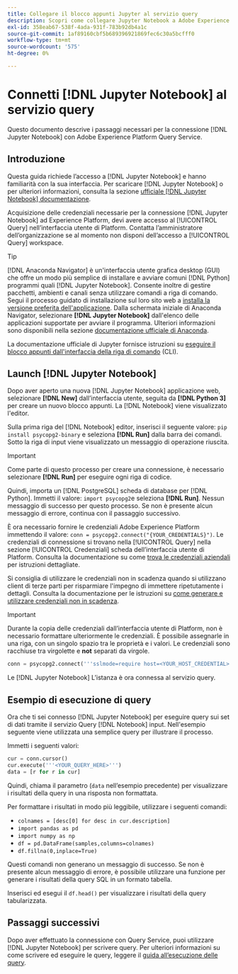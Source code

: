 ```yaml
---
title: Collegare il blocco appunti Jupyter al servizio query
description: Scopri come collegare Jupyter Notebook a Adobe Experience Platform Query Service.
exl-id: 358eab67-538f-4ada-931f-783b92db4a1c
source-git-commit: 1af89160cbf5b689396921869fec6c30a5bcfff0
workflow-type: tm+mt
source-wordcount: '575'
ht-degree: 0%

---
```


# Connetti [!DNL Jupyter Notebook] al servizio query

Questo documento descrive i passaggi necessari per la connessione [!DNL Jupyter Notebook] con Adobe Experience Platform Query Service.

## Introduzione

Questa guida richiede l’accesso a [!DNL Jupyter Notebook] e hanno familiarità con la sua interfaccia. Per scaricare [!DNL Jupyter Notebook] o per ulteriori informazioni, consulta la sezione [ufficiale [!DNL Jupyter Notebook] documentazione](https://jupyter.org/).

Acquisizione delle credenziali necessarie per la connessione [!DNL Jupyter Notebook] ad Experience Platform, devi avere accesso al [!UICONTROL Query] nell’interfaccia utente di Platform. Contatta l’amministratore dell’organizzazione se al momento non disponi dell’accesso a [!UICONTROL Query] workspace.

>[!TIP]
>
>[!DNL Anaconda Navigator] è un&#39;interfaccia utente grafica desktop (GUI) che offre un modo più semplice di installare e avviare comuni [!DNL Python] programmi quali [!DNL Jupyter Notebook]. Consente inoltre di gestire pacchetti, ambienti e canali senza utilizzare comandi a riga di comando.
>Segui il processo guidato di installazione sul loro sito web a [installa la versione preferita dell&#39;applicazione](https://docs.anaconda.com/anaconda/install/).
>Dalla schermata iniziale di Anaconda Navigator, selezionare **[!DNL Jupyter Notebook]** dall&#39;elenco delle applicazioni supportate per avviare il programma.
>Ulteriori informazioni sono disponibili nella sezione [documentazione ufficiale di Anaconda](https://docs.anaconda.com/anaconda/navigator/).

La documentazione ufficiale di Jupyter fornisce istruzioni su [eseguire il blocco appunti dall&#39;interfaccia della riga di comando](https://docs.jupyter.org/en/latest/running.html#how-do-i-open-a-specific-notebook) (CLI).

## Launch [!DNL Jupyter Notebook]

Dopo aver aperto una nuova [!DNL Jupyter Notebook] applicazione web, selezionare **[!DNL New]** dall’interfaccia utente, seguita da **[!DNL Python 3]** per creare un nuovo blocco appunti. La [!DNL Notebook] viene visualizzato l&#39;editor.

Sulla prima riga del [!DNL Notebook] editor, inserisci il seguente valore: `pip install psycopg2-binary` e seleziona **[!DNL Run]** dalla barra dei comandi. Sotto la riga di input viene visualizzato un messaggio di operazione riuscita.

>[!IMPORTANT]
>
>Come parte di questo processo per creare una connessione, è necessario selezionare **[!DNL Run]** per eseguire ogni riga di codice.

Quindi, importa un [!DNL PostgreSQL] scheda di database per [!DNL Python]. Immetti il valore: `import psycopg2`e seleziona **[!DNL Run]**. Nessun messaggio di successo per questo processo. Se non è presente alcun messaggio di errore, continua con il passaggio successivo.

È ora necessario fornire le credenziali Adobe Experience Platform immettendo il valore: `conn = psycopg2.connect("{YOUR_CREDENTIALS}")`. Le credenziali di connessione si trovano nella [!UICONTROL Query] nella sezione [!UICONTROL Credenziali] scheda dell’interfaccia utente di Platform. Consulta la documentazione su come [trova le credenziali aziendali](../ui/credentials.md) per istruzioni dettagliate.

Si consiglia di utilizzare le credenziali non in scadenza quando si utilizzano client di terze parti per risparmiare l&#39;impegno di immettere ripetutamente i dettagli. Consulta la documentazione per le istruzioni su [come generare e utilizzare credenziali non in scadenza](../ui/credentials.md#non-expiring-credentials).

>[!IMPORTANT]
>
>Durante la copia delle credenziali dall’interfaccia utente di Platform, non è necessario formattare ulteriormente le credenziali. È possibile assegnarle in una riga, con un singolo spazio tra le proprietà e i valori. Le credenziali sono racchiuse tra virgolette e **not** separati da virgole.

```python
conn = psycopg2.connect('''sslmode=require host=<YOUR_HOST_CREDENTIAL> port=80 dbname=prod:all user=<YOUR_ORGANIZATION_ID> password=<YOUR_PASSWORD>''')"
```

Le [!DNL Jupyter Notebook] L’istanza è ora connessa al servizio query.

## Esempio di esecuzione di query

Ora che ti sei connesso [!DNL Jupyter Notebook] per eseguire query sui set di dati tramite il servizio Query [!DNL Notebook] input. Nell&#39;esempio seguente viene utilizzata una semplice query per illustrare il processo.

Immetti i seguenti valori:

```python
cur = conn.cursor()
cur.execute('''<YOUR_QUERY_HERE>''')
data = [r for r in cur]
```

Quindi, chiama il parametro (`data` nell’esempio precedente) per visualizzare i risultati della query in una risposta non formattata.

Per formattare i risultati in modo più leggibile, utilizzare i seguenti comandi:

- `colnames = [desc[0] for desc in cur.description]`
- `import pandas as pd`
- `import numpy as np`
- `df = pd.DataFrame(samples,columns=colnames)`
- `df.fillna(0,inplace=True)`

Questi comandi non generano un messaggio di successo. Se non è presente alcun messaggio di errore, è possibile utilizzare una funzione per generare i risultati della query SQL in un formato tabella.

Inserisci ed esegui il `df.head()` per visualizzare i risultati della query tabularizzata.

## Passaggi successivi

Dopo aver effettuato la connessione con Query Service, puoi utilizzare [!DNL Jupyter Notebook] per scrivere query. Per ulteriori informazioni su come scrivere ed eseguire le query, leggere il [guida all’esecuzione delle query](../best-practices/writing-queries.md).
